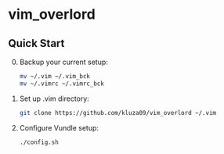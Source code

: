 # vim_overlord

## Quick Start
0. Backup your current setup:

   ```bash
   mv ~/.vim ~/.vim_bck
   mv ~/.vimrc ~/.vimrc_bck
   ```

1. Set up .vim directory:

   ```bash
   git clone https://github.com/kluza09/vim_overlord ~/.vim
   ```

2. Configure Vundle setup:

   ```bash
   ./config.sh
   ```

     
